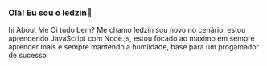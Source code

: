 ### Olá! Eu sou o ledzin👋
hi About Me
Oi tudo bem? Me chamo ledzin sou novo no cenário, estou aprendendo JavaScript com Node.js, estou focado ao maximo em sempre aprender mais e sempre mantendo a humildade, 
base para um progamador de sucesso 
